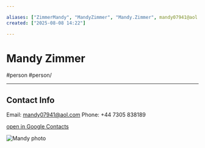 ```yaml
--- 

aliases: ["ZimmerMandy", "MandyZimmer", "Mandy.Zimmer", mandy07941@aol.com] 
created: ["2025-08-08 14:22"] 

--- 
```


# Mandy Zimmer

#person #person/



---- 

## Contact Info 

Email: mandy07941@aol.com 
Phone: +44 7305 838189 

[open in Google Contacts](https://contacts.google.com/person/c3606883726142411485) 

![Mandy photo](https://lh3.googleusercontent.com/contacts/AG6tpzH9wiMzQ0XFNgQN45-hOdeARrcQMmEX9SmPHzrkHGCp3cNrCE73=s100) 
